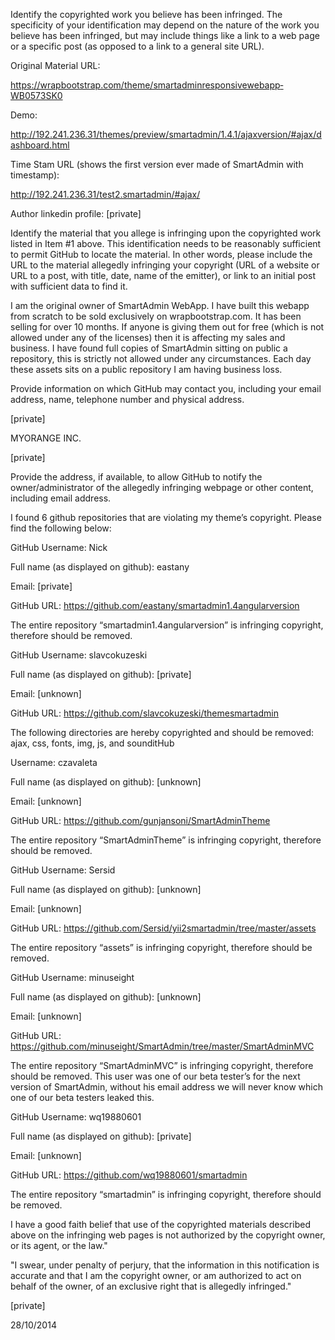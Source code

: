 Identify the copyrighted work you believe has been infringed. The specificity of your identification
may depend on the nature of the work you believe has been infringed, but may include things like
a link to a web page or a specific post (as opposed to a link to a general site URL).

Original Material URL:

https://wrapbootstrap.com/theme/smartadmin­responsive­webapp­WB0573SK0

Demo:

http://192.241.236.31/themes/preview/smartadmin/1.4.1/ajaxversion/#ajax/dashboard.html

Time Stam URL (shows the first version ever made of SmartAdmin with timestamp):

http://192.241.236.31/test2.smartadmin/#ajax/

Author linkedin profile: [private]

Identify the material that you allege is infringing upon the copyrighted work listed in Item #1
above. This identification needs to be reasonably sufficient to permit GitHub to locate the
material. In other words, please include the URL to the material allegedly infringing your
copyright (URL of a website or URL to a post, with title, date, name of the emitter), or link to an
initial post with sufficient data to find it.

I am the original owner of SmartAdmin WebApp. I have built this webapp from scratch to be sold
exclusively on wrapbootstrap.com. It has been selling for over 10 months. If anyone is giving
them out for free (which is not allowed under any of the licenses) then it is affecting my sales
and business. I have found full copies of SmartAdmin sitting on public a repository, this is strictly
not allowed under any circumstances. Each day these assets sits on a public repository I am
having business loss.

 Provide information on which GitHub may contact you, including your email address, name,
telephone number and physical address.

[private]

MYORANGE INC.

[private]

Provide the address, if available, to allow GitHub to notify the owner/administrator of the
allegedly infringing webpage or other content, including email address.

I found 6 github repositories that are violating my theme’s copyright. Please find the following
below:

GitHub Username: Nick

Full name (as displayed on github): eastany

Email: [private]

GitHub URL: https://github.com/eastany/smartadmin­1.4­angular­version

The entire repository “smartadmin­1.4­angular­version” is infringing copyright,
therefore should be removed.

GitHub Username: slavcokuzeski

Full name (as displayed on github): [private]

Email: [unknown]

GitHub URL: https://github.com/slavcokuzeski/theme­smartadmin

The following directories are hereby copyrighted and should be removed: ajax, css,
fonts, img, js, and sounditHub

Username: czavaleta

Full name (as displayed on github): [unknown]

Email: [unknown]

GitHub URL: https://github.com/gunjansoni/SmartAdminTheme

The entire repository “SmartAdminTheme” is infringing copyright, therefore should be
removed.

GitHub Username: Sersid

Full name (as displayed on github): [unknown]

Email: [unknown]

GitHub URL: https://github.com/Sersid/yii2­smartadmin/tree/master/assets

The entire repository “assets” is infringing copyright, therefore should be removed.

GitHub Username: minuseight

Full name (as displayed on github): [unknown]

Email: [unknown]

GitHub URL: https://github.com/minuseight/SmartAdmin/tree/master/SmartAdminMVC

The entire repository “SmartAdminMVC” is infringing copyright, therefore should be
removed. This user was one of our beta tester’s for the next version of SmartAdmin,
without his email address we will never know which one of our beta testers leaked this.

GitHub Username: wq19880601

Full name (as displayed on github): [private]

Email: [unknown]

GitHub URL: https://github.com/wq19880601/smartadmin

The entire repository “smartadmin” is infringing copyright, therefore should be
removed.

 I have a good faith belief that use of the copyrighted materials described above on the infringing
web pages is not authorized by the copyright owner, or its agent, or the law."

"I swear, under penalty of perjury, that the information in this notification is accurate and that I am
the copyright owner, or am authorized to act on behalf of the owner, of an exclusive right that is
allegedly infringed."

[private]

28/10/2014
